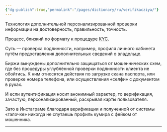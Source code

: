 ```yaml
---
{"dg-publish":true,"permalink":"/pages/dictionary/ru/verifikacziya/"}
---
```



Технология дополнительной персонализированной проверки информации на достоверность, правильность, точность.

Процесс, близкий по формату к процедуре [KYC](https://hackmd.io/iHgvMpiBRNyYeo9tZ5XagQ).

Суть — проверка подлинности, например, профиля личного кабинета путём предоставления дополнительных сведений о владельце.

Биржи вынуждены дополнительно защищаться от мошеннических схем, где без процедуры углублённой проверки подлинности клиента не обойтись. К ним относятся действия по загрузке скана паспорта, или проверке номера телефона, или осуществления «селфи» с документом в руках.

И если аутентификация носит анонимный характер, то верификация, зачастую, персонализированный, раскрывая карты пользователя.

Зато в Инстаграме благодаря верификации и полученной от системы «галочке» никогда не спутаешь профиль кумира с фейком от мошенника.

---
